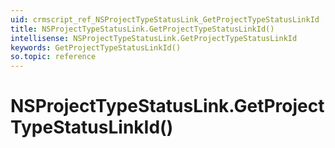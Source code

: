 ```yaml
---
uid: crmscript_ref_NSProjectTypeStatusLink_GetProjectTypeStatusLinkId
title: NSProjectTypeStatusLink.GetProjectTypeStatusLinkId()
intellisense: NSProjectTypeStatusLink.GetProjectTypeStatusLinkId
keywords: GetProjectTypeStatusLinkId()
so.topic: reference
---
```


# NSProjectTypeStatusLink.GetProjectTypeStatusLinkId()

